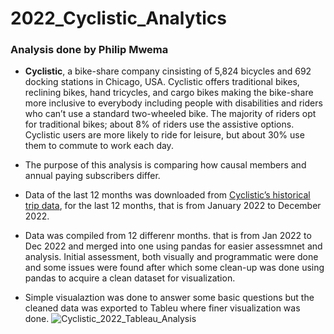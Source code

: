 # 2022_Cyclistic_Analytics
### Analysis done by Philip Mwema

- **Cyclistic**, a bike-share company cinsisting of 5,824 bicycles and 692 docking stations in Chicago, USA. Cyclistic offers traditional bikes,  reclining bikes, hand tricycles, and cargo bikes making the bike-share more inclusive to everybody including people with disabilities and riders who can’t use a standard two-wheeled bike. The majority of riders opt for traditional bikes; about 8% of riders use the assistive options. Cyclistic users are more likely to ride for leisure, but about 30% use them to commute to work each day. 

* The purpose of this analysis is comparing how causal members and annual paying subscribers differ.
* Data of the last 12 months was downloaded from [Cyclistic’s historical trip data](https://divvy-tripdata.s3.amazonaws.com/index.html), for the last 12 months, that is from January 2022 to December 2022.

* Data was compiled from 12 differenr months. that is from Jan 2022 to Dec 2022 and merged into one using pandas for easier assessmnet and analysis. Initial assessment, both visually and programmatic were done and some issues were found after which some clean-up was done using pandas to acquire a clean dataset for visualization.

* Simple visualaztion was done to answer some basic questions but the cleaned data was exported to Tableu where finer visualization was done.
![Cyclistic_2022_Tableau_Analysis](https://user-images.githubusercontent.com/45120853/214843912-79131807-d0f5-451d-9fd3-130dedc964f2.png)
